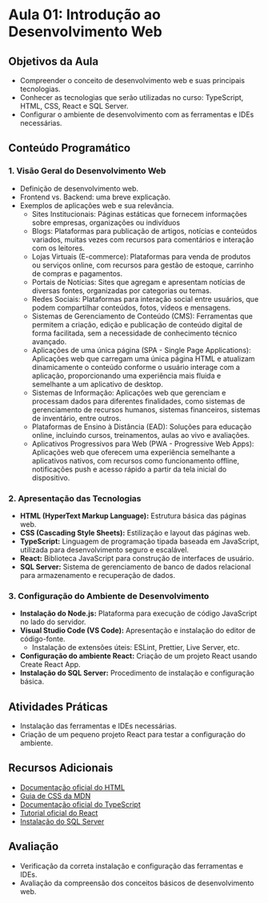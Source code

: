 # Aula 01: Introdução ao Desenvolvimento Web

## Objetivos da Aula

- Compreender o conceito de desenvolvimento web e suas principais tecnologias.
- Conhecer as tecnologias que serão utilizadas no curso: TypeScript, HTML, CSS, React e SQL Server.
- Configurar o ambiente de desenvolvimento com as ferramentas e IDEs necessárias.

## Conteúdo Programático

### 1. Visão Geral do Desenvolvimento Web

- Definição de desenvolvimento web.
- Frontend vs. Backend: uma breve explicação.
- Exemplos de aplicações web e sua relevância.
    - Sites Institucionais: Páginas estáticas que fornecem informações sobre empresas, organizações ou indivíduos
    - Blogs: Plataformas para publicação de artigos, notícias e conteúdos variados, muitas vezes com recursos para comentários e interação com os leitores.
    - Lojas Virtuais (E-commerce): Plataformas para venda de produtos ou serviços online, com recursos para gestão de estoque, carrinho de compras e pagamentos.
    - Portais de Notícias: Sites que agregam e apresentam notícias de diversas fontes, organizadas por categorias ou temas.
    - Redes Sociais: Plataformas para interação social entre usuários, que podem compartilhar conteúdos, fotos, vídeos e mensagens.
    - Sistemas de Gerenciamento de Conteúdo (CMS): Ferramentas que permitem a criação, edição e publicação de conteúdo digital de forma facilitada, sem a necessidade de conhecimento técnico avançado.
    - Aplicações de uma única página (SPA - Single Page Applications): Aplicações web que carregam uma única página HTML e atualizam dinamicamente o conteúdo conforme o usuário interage com a aplicação, proporcionando uma experiência mais fluida e semelhante a um aplicativo de desktop.
    - Sistemas de Informação: Aplicações web que gerenciam e processam dados para diferentes finalidades, como sistemas de gerenciamento de recursos humanos, sistemas financeiros, sistemas de inventário, entre outros.
    - Plataformas de Ensino à Distância (EAD): Soluções para educação online, incluindo cursos, treinamentos, aulas ao vivo e avaliações.
    - Aplicativos Progressivos para Web (PWA - Progressive Web Apps): Aplicações web que oferecem uma experiência semelhante a aplicativos nativos, com recursos como funcionamento offline, notificações push e acesso rápido a partir da tela inicial do dispositivo.

### 2. Apresentação das Tecnologias

- **HTML (HyperText Markup Language):** Estrutura básica das páginas web.
- **CSS (Cascading Style Sheets):** Estilização e layout das páginas web.
- **TypeScript:** Linguagem de programação tipada baseada em JavaScript, utilizada para desenvolvimento seguro e escalável.
- **React:** Biblioteca JavaScript para construção de interfaces de usuário.
- **SQL Server:** Sistema de gerenciamento de banco de dados relacional para armazenamento e recuperação de dados.

### 3. Configuração do Ambiente de Desenvolvimento

- **Instalação do Node.js:** Plataforma para execução de código JavaScript no lado do servidor.
- **Visual Studio Code (VS Code):** Apresentação e instalação do editor de código-fonte.
  - Instalação de extensões úteis: ESLint, Prettier, Live Server, etc.
- **Configuração do ambiente React:** Criação de um projeto React usando Create React App.
- **Instalação do SQL Server:** Procedimento de instalação e configuração básica.

## Atividades Práticas

- Instalação das ferramentas e IDEs necessárias.
- Criação de um pequeno projeto React para testar a configuração do ambiente.

## Recursos Adicionais

- [Documentação oficial do HTML](https://developer.mozilla.org/en-US/docs/Web/HTML)
- [Guia de CSS da MDN](https://developer.mozilla.org/en-US/docs/Web/CSS)
- [Documentação oficial do TypeScript](https://www.typescriptlang.org/docs/)
- [Tutorial oficial do React](https://reactjs.org/tutorial/tutorial.html)
- [Instalação do SQL Server](https://docs.microsoft.com/en-us/sql/database-engine/install-windows/install-sql-server)

## Avaliação

- Verificação da correta instalação e configuração das ferramentas e IDEs.
- Avaliação da compreensão dos conceitos básicos de desenvolvimento web.
